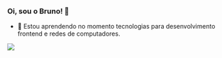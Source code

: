 ### Oi, sou o Bruno! 👋

- 🌱 Estou aprendendo no momento tecnologias para desenvolvimento frontend e redes de computadores.

<div>

<a href="https://www.linkedin.com/in/bruno-santos-098854115" target="_blank"><img src="https://img.shields.io/badge/-LinkedIn-%230077B5?style=for-the-badge&logo=linkedin&logoColor=white" target="_blank"></a> 

</div>

